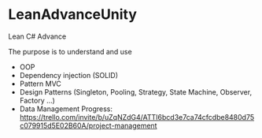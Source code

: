 # LeanAdvanceUnity
Lean C# Advance

The purpose is to understand and use
- OOP
- Dependency injection (SOLID)
- Pattern MVC
- Design Patterns (Singleton, Pooling, Strategy, State Machine, Observer, Factory ...)
- Data Management
Progress: https://trello.com/invite/b/uZqNZdG4/ATTI6bcd3e7ca74cfcdbe8480d75c079915d5E02B60A/project-management
